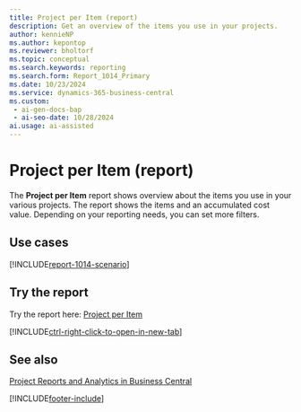 ```yaml
---
title: Project per Item (report)
description: Get an overview of the items you use in your projects. 
author: kennieNP
ms.author: kepontop
ms.reviewer: bholtorf
ms.topic: conceptual
ms.search.keywords: reporting
ms.search.form: Report_1014_Primary
ms.date: 10/23/2024
ms.service: dynamics-365-business-central
ms.custom:
 - ai-gen-docs-bap
 - ai-seo-date: 10/28/2024
ai.usage: ai-assisted
---
```


# Project per Item (report)

The **Project per Item** report shows overview about the items you use in your various projects. The report shows the items and an accumulated cost value. Depending on your reporting needs, you can set more filters.

## Use cases

[!INCLUDE[report-1014-scenario](../includes/report-1014-scenario-include.md)]

<!-- 

Prompt

Below is a report in an ERP system. Provide 3-4 use cases for different personas working with projects.

Format like this:    
  
As a <persona>, use the report to    
* use case 1  
* use case 2    

Do not capitalize the persona names. 

Do not start lines with "Use the data to"

## Report name
Project per Item

## Report description
The *Project per Item* report shows overview about the items used across your projects. 
The report shows the relevant items and an accumulated value about the costs.

### What the report does

### Use cases
Get an overview about the items used across your projects. 

Please include your data sources and URLs

-->

## Try the report

Try the report here: [Project per Item](https://businesscentral.dynamics.com?report=1014)

[!INCLUDE[ctrl-right-click-to-open-in-new-tab](../includes/ctrl-right-click-to-open-in-new-tab.md)]

## See also

[Project Reports and Analytics in Business Central](../project-reports.md)  

[!INCLUDE[footer-include](../includes/footer-banner.md)]